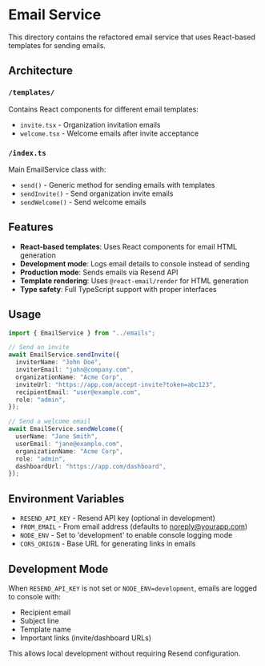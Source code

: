 # Email Service

This directory contains the refactored email service that uses React-based templates for sending emails.

## Architecture

### `/templates/`

Contains React components for different email templates:

- `invite.tsx` - Organization invitation emails
- `welcome.tsx` - Welcome emails after invite acceptance

### `/index.ts`

Main EmailService class with:

- `send()` - Generic method for sending emails with templates
- `sendInvite()` - Send organization invite emails
- `sendWelcome()` - Send welcome emails

## Features

- **React-based templates**: Uses React components for email HTML generation
- **Development mode**: Logs email details to console instead of sending
- **Production mode**: Sends emails via Resend API
- **Template rendering**: Uses `@react-email/render` for HTML generation
- **Type safety**: Full TypeScript support with proper interfaces

## Usage

```typescript
import { EmailService } from "../emails";

// Send an invite
await EmailService.sendInvite({
  inviterName: "John Doe",
  inviterEmail: "john@company.com",
  organizationName: "Acme Corp",
  inviteUrl: "https://app.com/accept-invite?token=abc123",
  recipientEmail: "user@example.com",
  role: "admin",
});

// Send a welcome email
await EmailService.sendWelcome({
  userName: "Jane Smith",
  userEmail: "jane@example.com",
  organizationName: "Acme Corp",
  role: "admin",
  dashboardUrl: "https://app.com/dashboard",
});
```

## Environment Variables

- `RESEND_API_KEY` - Resend API key (optional in development)
- `FROM_EMAIL` - From email address (defaults to noreply@yourapp.com)
- `NODE_ENV` - Set to 'development' to enable console logging mode
- `CORS_ORIGIN` - Base URL for generating links in emails

## Development Mode

When `RESEND_API_KEY` is not set or `NODE_ENV=development`, emails are logged to console with:

- Recipient email
- Subject line
- Template name
- Important links (invite/dashboard URLs)

This allows local development without requiring Resend configuration.
